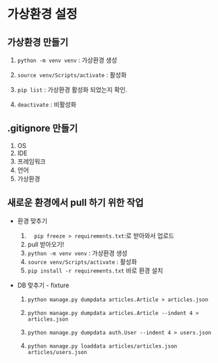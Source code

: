 # 가상환경 설정

## 가상환경 만들기

1. `python -m venv venv` : 가상환경 생성
2. `source venv/Scripts/activate` : 활성화
3. `pip list` : 가상환경 활성화 되었는지 확인.

4. `deactivate` : 비활성화



## .gitignore 만들기

1. OS
2. IDE
3. 프레임워크
4. 언어
5. 가상환경



## 새로운 환경에서 pull 하기 위한 작업

* 환경 맞추기

  1. `	pip freeze > requirements.txt`:로 받아와서 업로드
  2. pull 받아오기!
  3. `python -m venv venv` : 가상환경 생성
  4. `source venv/Scripts/activate` : 활성화
  5. `pip install -r requirements.txt` 바로 환경 설치

  

* DB 맞추기 - fixture

  1. `python manage.py dumpdata articles.Article > articles.json`

  2. `python manage.py dumpdata articles.Article --indent 4 > articles.json`

  3. `python manage.py dumpdata auth.User --indent 4 > users.json`
  4. `python manage.py loaddata articles/articles.json articles/users.json`

